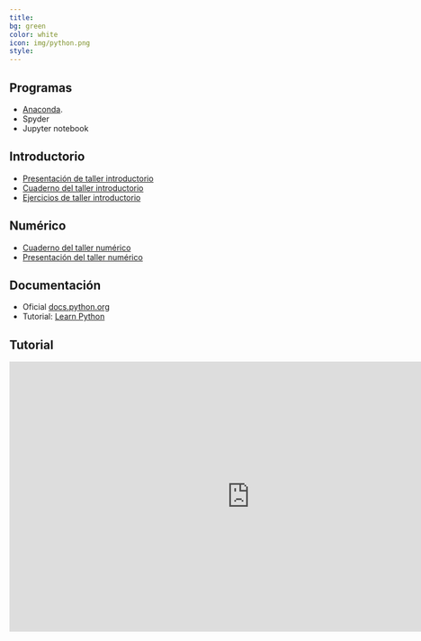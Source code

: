 ```yaml
---
title: 
bg: green
color: white
icon: img/python.png
style: 
---
```


## Programas
* [Anaconda](http://continuum.io/downloads). 
* Spyder
* Jupyter notebook
  
## Introductorio  
* [Presentación de taller introductorio](https://github.com/fifabsas/talleresfifabsas/raw/master/python/introductorio/presentacion.pdf)  
* [Cuaderno del taller introductorio](https://nbviewer.jupyter.org/github/fifabsas/talleresfifabsas/blob/master/python/introductorio/introduccion.ipynb)  
* [Ejercicios de taller introductorio](https://github.com/fifabsas/talleresfifabsas/raw/master/python/introductorio/ejercicios.pdf)  
  
## Numérico  
* [Cuaderno del taller numérico](https://nbviewer.jupyter.org/github/fifabsas/talleresfifabsas/blob/master/python/numerico/numerico.ipynb)  
* [Presentación del taller numérico](https://github.com/fifabsas/talleresfifabsas/raw/master/python/numerico/presentacion.pdf) 

## Documentación  
* Oficial [docs.python.org](http://docs.python.org)
* Tutorial: [Learn Python](http://www.learnpython.org/)

## Tutorial

<iframe width="854" height="480" src="https://www.youtube.com/embed/N4mEzFDjqtA" frameborder="0" allowfullscreen></iframe>
